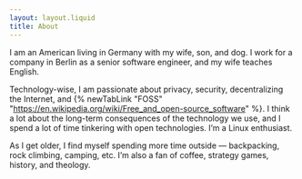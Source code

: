 ```yaml
---
layout: layout.liquid
title: About
---
```


I am an American living in Germany with my wife, son, and dog. I work for a company in Berlin as a senior software
engineer, and my wife teaches English.

Technology-wise, I am passionate about privacy, security, decentralizing the Internet, and {% newTabLink "FOSS" "https://en.wikipedia.org/wiki/Free_and_open-source_software" %}.
I think a lot about the long-term consequences of the technology we use, and I spend a lot of time tinkering with open
technologies. I&rsquo;m a Linux enthusiast.

As I get older, I find myself spending more time outside — backpacking, rock climbing, camping, etc. I&rsquo;m also a fan of
coffee, strategy games, history, and theology.
